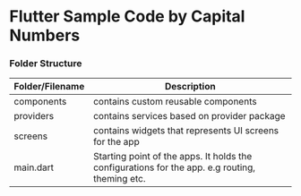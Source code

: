 # Flutter Sample Code by Capital Numbers

### Folder Structure
| Folder/Filename | Description |
| ------ | ------ |
| components | contains custom reusable components  |
| providers | contains services based on provider package |
| screens | contains widgets that represents UI screens for the app |
| main.dart | Starting point of the apps. It holds the configurations for the app. e.g routing, theming etc. |
